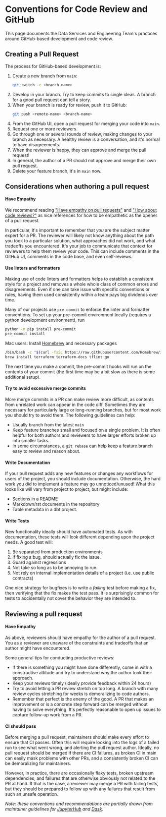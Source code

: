 # Conventions for Code Review and GitHub

This page documents the Data Services and Engineering Team's practices around GitHub-based development and code review.

## Creating a Pull Request

The process for GitHub-based development is:

1. Create a new branch from `main`:
    ```bash
    git switch -c <branch-name>
    ```
1. Develop in your branch. Try to keep commits to single ideas. A branch for a good pull request can tell a story.
1. When your branch is ready for review, push it to GitHub:
    ```bash
    git push <remote-name> <branch-name>
    ```
1. From the GitHub UI, open a pull request for merging your code into `main`.
1. Request one or more reviewers.
1. Go through one or several rounds of review, making changes to your branch as necessary. A healthy review is a conversation, and it's normal to have disagreements.
1. When the reviewer is happy, they can approve and merge the pull request!
1. In general, the author of a PR should not approve and merge their own pull request.
1. Delete your feature branch, it's in `main` now.

## Considerations when authoring a pull request

#### Have Empathy

We recommend reading ["Have empathy on pull requests"](https://slack.engineering/on-empathy-pull-requests/)
and ["How about code reviews?"](https://slack.engineering/how-about-code-reviews/)
as nice references for how to be empathetic as the opener of a pull request.

In particular, it's important to remember that *you* are the subject matter expert for a PR.
The reviewer will likely not know anything about the path you took to a particular solution,
what approaches did not work, and what tradeoffs you encountered.
It's your job to communicate that context for reviewers to help them review your code.
This can include comments in the GitHub UI, comments in the code base, and even self-reviews.

#### Use linters and formatters

Making use of code linters and formatters helps to establish a consistent style for a project
and removes a whole whole class of common errors and disagreements.
Even if one can take issue with specific conventions or rules,
having them used consistently within a team pays big dividends over time.

Many of our projects use `pre-commit` to enforce the linter and formatter conventions.
To set up your pre-commit environment locally (requires a python development environment), run

```bash
python -m pip install pre-commit
pre-commit install

```

Mac users: Install [Homebrew](https://brew.sh/) and necessary packages

```bash
/bin/bash -c "$(curl -fsSL https://raw.githubusercontent.com/Homebrew/install/HEAD/install.sh)"
brew install terraform terraform-docs tflint go
```

The next time you make a commit, the pre-commit hooks will run on the contents of your commit
(the first time may be a bit slow as there is some additional setup).

#### Try to avoid excessive merge commits

More merge commits in a PR can make review more difficult,
as contents from unrelated work can appear in the code diff.
Sometimes they are necessary for particularly large or long-running branches,
but for most work you should try to avoid them.
The following guidelines can help:

* Usually branch from the latest `main`
* Keep feature branches small and focused on a single problem. It is often helpful for both authors and reviewers to have larger efforts broken up into smaller tasks.
* In some circumstances, a `git rebase` can help keep a feature branch easy to review and reason about.

#### Write Documentation

If your pull request adds any new features or changes any workflows for users
of the project, you should include documentation.
Otherwise, the hard work you did to implement a feature may go unnoticed/unused!
What this looks like will vary from project to project, but might include:

* Sections in a README
* Markdown/rst documents in the repository
* Table metadata in a dbt project.

#### Write Tests

New functionality ideally should have automated tests.
As with documentation, these tests will look different depending upon the project needs.
A good test will:

1. Be separated from production environments
1. If fixing a bug, should actually fix the issue.
1. Guard against regressions
1. Not take so long as to be annoying to run.
1. Not rely on internal implementation details of a project (i.e. use public contracts)

One nice strategy for bugfixes is to write a *failing* test before making a fix,
then verifying that the fix makes the test pass.
It is surprisingly common for tests to accidentally not cover the behavior they are intended to.

## Reviewing a pull request

#### Have Empathy

As above, reviewers should have empathy for the author of a pull request.
You as a reviewer are unaware of the constraints and tradeoffs that an author might have encountered.

Some general tips for conducting productive reviews:

* If there is something you might have done differently, come in with a constructive attitude and try to understand why the author took their approach.
* Keep your reviews timely (ideally provide feedback within 24 hours)
* Try to avoid letting a PR review stretch on too long. A branch with many review cycles stretching for weeks is demoralizing to code authors.
* Remember that perfect is the enemy of the good. A PR that makes an improvement or is a concrete step forward can be merged without having to solve everything. It's perfectly reasonable to open up issues to capture follow-up work from a PR.

#### CI should pass

Before merging a pull request, maintainers should make every effort to ensure that CI passes.
Often this will require looking into the logs of a failed run to see what went wrong,
and alerting the pull request author.
Ideally, no pull request should be merged if there are CI failures,
as broken CI in main can easily mask problems with other PRs,
and a consistently broken CI can be demoralizing for maintainers.

However, in practice, there are occasionally flaky tests,
broken upstream dependencies, and failures that are otherwise obviously not related to the PR at hand.
If that is the case, a reviewer may merge a PR with failing tests,
but they should be prepared to follow up with any failures that result from such an unsafe operation.


*Note: these conventions and recommendations are partially drawn from maintainer guidelines for
[JupyterHub](https://tljh.jupyter.org/en/latest/contributing/code-review.html) and
[Dask](https://docs.dask.org/en/stable/maintainers.html).*
